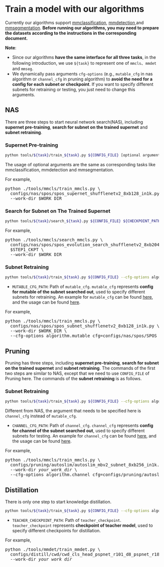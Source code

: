 # Train a model with our algorithms

Currently our algorithms support [mmclassification](https://mmclassification.readthedocs.io/en/latest/), [mmdetection ](https://mmdetection.readthedocs.io/en/latest/)and [mmsegmentation](https://mmsegmentation.readthedocs.io/en/latest/). **Before running our algorithms, you may need to prepare the datasets according to the instructions in the  corresponding  document.**

**Note**:

- Since our algorithms **have the same interface for all three tasks**, in the following introduction, we use `${task}` to represent one of `mmcls`、`mmdet` and `mmseg`.
- We dynamically pass arguments `cfg-options` (e.g., `mutable_cfg` in nas algorithm or `channel_cfg` in pruning algorithm)  to **avoid the need for a config for each subnet or checkpoint**. If you want to specify different subnets for retraining or testing, you just need to change this arguments.

## NAS

There are three steps to start neural network search(NAS), including **supernet pre-training**, **search for subnet on the trained supernet** and **subnet retraining**.

### Supernet Pre-training

```Bash
python tools/${task}/train_${task}.py ${CONFIG_FILE} [optional arguments]
```

The usage of optional arguments are the same as corresponding tasks like mmclassification, mmdetection and mmsegmentation.

For example,

<pre>
python ./tools/mmcls/train_mmcls.py \
  configs/nas/spos/spos_supernet_shufflenetv2_8xb128_in1k.py \
  --work-dir $WORK_DIR
</pre>

### Search for Subnet on The Trained Supernet

```Bash
python tools/${task}/search_${task}.py ${CONFIG_FILE} ${CHECKPOINT_PATH} [optional arguments]
```

For example,

<pre>
python ./tools/mmcls/search_mmcls.py \
  configs/nas/spos/spos_evolution_search_shufflenetv2_8xb2048_in1k.py \
  $STEP1_CKPT \
  --work-dir $WORK_DIR
</pre>

### Subnet Retraining

```bash
python tools/${task}/train_${task}.py ${CONFIG_FILE} --cfg-options algorithm.mutable_cfg=${MUTABLE_CFG_PATH} [optional arguments]
```

- `MUTABLE_CFG_PATH`: Path of `mutable_cfg`. `mutable_cfg` represents **config for mutable of the subnet searched out**, used to specify different subnets for retraining. An example for `mutable_cfg` can be found [here](https://github.com/open-mmlab/mmrazor/blob/master/configs/nas/spos/SPOS_SHUFFLENETV2_330M_IN1k_PAPER.yaml), and the usage can be found [here](https://github.com/open-mmlab/mmrazor/blob/master/configs/nas/spos/README.md#subnet-retraining-on-imagenet).

For example,

<pre>
python ./tools/mmcls/train_mmcls.py \
  configs/nas/spos/spos_subnet_shufflenetv2_8xb128_in1k.py \
  --work-dir $WORK_DIR \
  --cfg-options algorithm.mutable_cfg=configs/nas/spos/SPOS_SHUFFLENETV2_330M_IN1k_PAPER.yaml
</pre>

## Pruning

Pruning has three steps, including **supernet pre-training**, **search for subnet on the trained supernet** and **subnet retraining**. The commands of the first two steps are similar to NAS, except that we need to use `CONFIG_FILE` of Pruning here. The commands of the **subnet retraining** is as follows.

### Subnet Retraining

```bash
python tools/${task}/train_${task}.py ${CONFIG_FILE} --cfg-options algorithm.channel_cfg=${CHANNEL_CFG_PATH} [optional arguments]
```

Different from NAS, the argument that needs to be specified here is `channel_cfg` instead of `mutable_cfg`.

- `CHANNEL_CFG_PATH`: Path of `channel_cfg`. `channel_cfg` represents **config for channel of the subnet searched out**, used to specify different subnets for testing. An example for `channel_cfg` can be found [here](https://github.com/open-mmlab/mmrazor/blob/master/configs/pruning/autoslim/AUTOSLIM_MBV2_220M_OFFICIAL.yaml), and the usage can be found [here](https://github.com/open-mmlab/mmrazor/blob/master/configs/pruning/autoslim/README.md#subnet-retraining-on-imagenet).

For example,

<pre>
python ./tools/mmcls/train_mmcls.py \
  configs/pruning/autoslim/autoslim_mbv2_subnet_8xb256_in1k.py \
  --work-dir <em>your_work_dir</em> \
  --cfg-options algorithm.channel_cfg=configs/pruning/autoslim/AUTOSLIM_MBV2_530M_OFFICIAL.yaml,configs/pruning/autoslim/AUTOSLIM_MBV2_320M_OFFICIAL.yaml,configs/pruning/autoslim/AUTOSLIM_MBV2_220M_OFFICIAL.yaml
</pre>

## Distillation

There is only one step to start knowledge distillation.

```Bash
python tools/${task}/train_${task}.py ${CONFIG_FILE} --cfg-options algorithm.distiller.teacher.init_cfg.type=Pretrained algorithm.distiller.teacher.init_cfg.checkpoint=${TEACHER_CHECKPOINT_PATH} [optional arguments]
```

- `TEACHER_CHECKPOINT_PATH`: Path of `teacher_checkpoint`. `teacher_checkpoint` represents **checkpoint of teacher model**, used to specify different checkpoints for distillation.

For example,

<pre>
python ./tools/mmdet/train_mmdet.py \
  configs/distill/cwd/cwd_cls_head_pspnet_r101_d8_pspnet_r18_d8_512x1024_cityscapes_80k.py \
  --work-dir <em>your_work_dir</em>
</pre>
